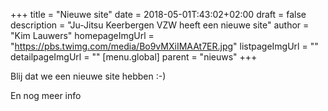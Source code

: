 +++
title = "Nieuwe site"
date = 2018-05-01T:43:02+02:00
draft = false
description = "Ju-Jitsu Keerbergen VZW heeft een nieuwe site"
author = "Kim Lauwers"
homepageImgUrl = "https://pbs.twimg.com/media/Bo9vMXiIMAAt7ER.jpg"
listpageImgUrl = ""
detailpageImgUrl = ""
[menu.global]
    parent = "nieuws"
+++

Blij dat we een nieuwe site hebben :-)
<!--more-->
En nog meer info